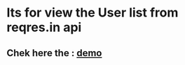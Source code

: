 <h1>Its for view the User list from reqres.in api</h1>

<h2>Chek here the : <a href="https://react-user-list-task.netlify.app/">demo</a></h2>
